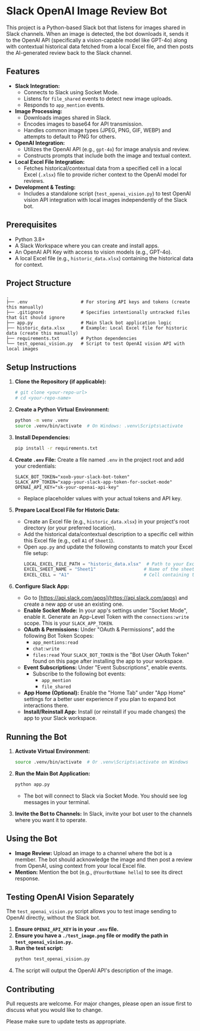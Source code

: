# Slack OpenAI Image Review Bot

This project is a Python-based Slack bot that listens for images shared in Slack channels. When an image is detected, the bot downloads it, sends it to the OpenAI API (specifically a vision-capable model like GPT-4o) along with contextual historical data fetched from a local Excel file, and then posts the AI-generated review back to the Slack channel.

## Features

*   **Slack Integration:**
    *   Connects to Slack using Socket Mode.
    *   Listens for `file_shared` events to detect new image uploads.
    *   Responds to `app_mention` events.
*   **Image Processing:**
    *   Downloads images shared in Slack.
    *   Encodes images to base64 for API transmission.
    *   Handles common image types (JPEG, PNG, GIF, WEBP) and attempts to default to PNG for others.
*   **OpenAI Integration:**
    *   Utilizes the OpenAI API (e.g., `gpt-4o`) for image analysis and review.
    *   Constructs prompts that include both the image and textual context.
*   **Local Excel File Integration:**
    *   Fetches historical/contextual data from a specified cell in a local Excel (`.xlsx`) file to provide richer context to the OpenAI model for reviews.
*   **Development & Testing:**
    *   Includes a standalone script (`test_openai_vision.py`) to test OpenAI vision API integration with local images independently of the Slack bot.

## Prerequisites

*   Python 3.8+
*   A Slack Workspace where you can create and install apps.
*   An OpenAI API Key with access to vision models (e.g., GPT-4o).
*   A local Excel file (e.g., `historic_data.xlsx`) containing the historical data for context.

## Project Structure

```
.
├── .env                    # For storing API keys and tokens (create this manually)
├── .gitignore              # Specifies intentionally untracked files that Git should ignore
├── app.py                  # Main Slack bot application logic
├── historic_data.xlsx      # Example: Local Excel file for historic data (create this manually)
├── requirements.txt        # Python dependencies
└── test_openai_vision.py   # Script to test OpenAI vision API with local images
```

## Setup Instructions

1.  **Clone the Repository (if applicable):**
    ```bash
    # git clone <your-repo-url>
    # cd <your-repo-name>
    ```

2.  **Create a Python Virtual Environment:**
    ```bash
    python -m venv .venv
    source .venv/bin/activate  # On Windows: .venv\Scripts\activate
    ```

3.  **Install Dependencies:**
    ```bash
    pip install -r requirements.txt
    ```

4.  **Create `.env` File:**
    Create a file named `.env` in the project root and add your credentials:
    ```env
    SLACK_BOT_TOKEN="xoxb-your-slack-bot-token"
    SLACK_APP_TOKEN="xapp-your-slack-app-token-for-socket-mode"
    OPENAI_API_KEY="sk-your-openai-api-key"
    ```
    *   Replace placeholder values with your actual tokens and API key.

5.  **Prepare Local Excel File for Historic Data:**
    *   Create an Excel file (e.g., `historic_data.xlsx`) in your project's root directory (or your preferred location).
    *   Add the historical data/contextual description to a specific cell within this Excel file (e.g., cell `A1` of `Sheet1`).
    *   Open `app.py` and update the following constants to match your Excel file setup:
        ```python
        LOCAL_EXCEL_FILE_PATH = "historic_data.xlsx"  # Path to your Excel file
        EXCEL_SHEET_NAME = "Sheet1"                  # Name of the sheet containing the data
        EXCEL_CELL = "A1"                            # Cell containing the historic data (e.g., "A1", "B5")
        ```

6.  **Configure Slack App:**
    *   Go to [https://api.slack.com/apps](https://api.slack.com/apps) and create a new app or use an existing one.
    *   **Enable Socket Mode:** In your app's settings under "Socket Mode", enable it. Generate an App-Level Token with the `connections:write` scope. This is your `SLACK_APP_TOKEN`.
    *   **OAuth & Permissions:** Under "OAuth & Permissions", add the following Bot Token Scopes:
        *   `app_mentions:read`
        *   `chat:write`
        *   `files:read`
        Your `SLACK_BOT_TOKEN` is the "Bot User OAuth Token" found on this page after installing the app to your workspace.
    *   **Event Subscriptions:** Under "Event Subscriptions", enable events.
        *   Subscribe to the following bot events:
            *   `app_mention`
            *   `file_shared`
    *   **App Home (Optional):** Enable the "Home Tab" under "App Home" settings for a better user experience if you plan to expand bot interactions there.
    *   **Install/Reinstall App:** Install (or reinstall if you made changes) the app to your Slack workspace.

## Running the Bot

1.  **Activate Virtual Environment:**
    ```bash
    source .venv/bin/activate  # Or .venv\Scripts\activate on Windows
    ```

2.  **Run the Main Bot Application:**
    ```bash
    python app.py
    ```
    *   The bot will connect to Slack via Socket Mode. You should see log messages in your terminal.

3.  **Invite the Bot to Channels:** In Slack, invite your bot user to the channels where you want it to operate.

## Using the Bot

*   **Image Review:** Upload an image to a channel where the bot is a member. The bot should acknowledge the image and then post a review from OpenAI, using context from your local Excel file.
*   **Mention:** Mention the bot (e.g., `@YourBotName hello`) to see its direct response.

## Testing OpenAI Vision Separately

The `test_openai_vision.py` script allows you to test image sending to OpenAI directly, without the Slack bot.

1.  **Ensure `OPENAI_API_KEY` is in your `.env` file.**
2.  **Ensure you have a `./test_image.png` file or modify the path in `test_openai_vision.py`.**
3.  **Run the test script:**
    ```bash
    python test_openai_vision.py
    ```
4.  The script will output the OpenAI API's description of the image.

## Contributing

Pull requests are welcome. For major changes, please open an issue first to discuss what you would like to change.

Please make sure to update tests as appropriate.
